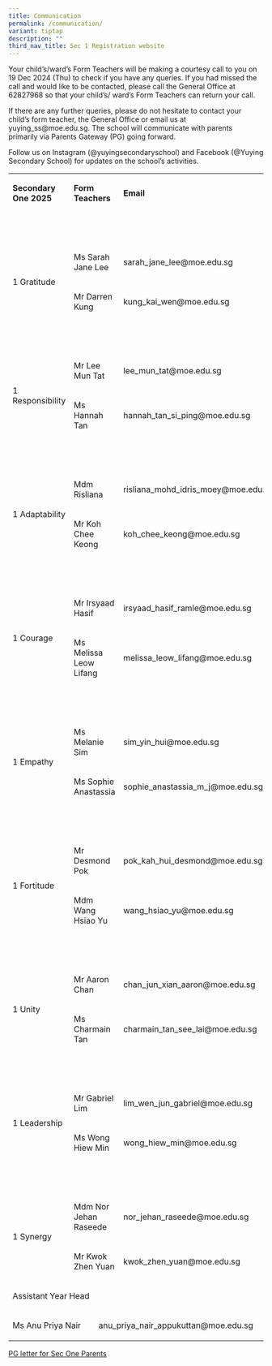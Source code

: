 ```yaml
---
title: Communication
permalink: /communication/
variant: tiptap
description: ""
third_nav_title: Sec 1 Registration website
---
```

<p>Your child’s/ward’s Form Teachers will be making a courtesy call to you
on 19 Dec 2024 (Thu) to check if you have any queries. If you had missed
the call and would like to be contacted, please call the General Office
at 62827968 so that your child’s/ ward’s Form Teachers can return your
call.&nbsp;</p>
<p>If there are any further queries, please do not hesitate to contact your
child’s form teacher, the General Office or email us at yuying_ss@moe.edu.sg.
The school will communicate with parents primarily via Parents Gateway
(PG) going forward.</p>
<p>Follow us on Instagram (@yuyingsecondaryschool) and Facebook (@Yuying
Secondary School) for updates on the school’s activities.</p>
<p></p>
<table style="minWidth: 100px">
<colgroup>
<col>
<col>
<col>
<col>
</colgroup>
<tbody>
<tr>
<td rowspan="1" colspan="1">
<p><strong>Secondary One 2025</strong>
</p>
</td>
<td rowspan="1" colspan="2">
<p><strong>Form Teachers</strong>
</p>
</td>
<td rowspan="1" colspan="1">
<p><strong>Email</strong>
</p>
</td>
</tr>
<tr>
<td rowspan="1" colspan="1">
<p>&nbsp;</p>
</td>
<td rowspan="1" colspan="2">
<p>&nbsp;</p>
</td>
<td rowspan="1" colspan="1">
<p>&nbsp;</p>
</td>
</tr>
<tr>
<td rowspan="2" colspan="1">
<p>1 Gratitude</p>
</td>
<td rowspan="1" colspan="2">
<p>Ms Sarah Jane Lee</p>
</td>
<td rowspan="1" colspan="1">
<p><a rel="noopener noreferrer nofollow" target="_blank">sarah_jane_lee@moe.edu.sg</a>
</p>
</td>
</tr>
<tr>
<td rowspan="1" colspan="2">
<p>Mr Darren Kung</p>
</td>
<td rowspan="1" colspan="1">
<p><a rel="noopener noreferrer nofollow" target="_blank">kung_kai_wen@moe.edu.sg</a>
</p>
</td>
</tr>
<tr>
<td rowspan="1" colspan="4">
<p>&nbsp;</p>
</td>
</tr>
<tr>
<td rowspan="2" colspan="1">
<p>1 Responsibility</p>
</td>
<td rowspan="1" colspan="2">
<p>Mr Lee Mun Tat</p>
</td>
<td rowspan="1" colspan="1">
<p><a rel="noopener noreferrer nofollow" target="_blank">lee_mun_tat@moe.edu.sg</a>
</p>
</td>
</tr>
<tr>
<td rowspan="1" colspan="2">
<p>Ms Hannah Tan</p>
</td>
<td rowspan="1" colspan="1">
<p><a rel="noopener noreferrer nofollow" target="_blank">hannah_tan_si_ping@moe.edu.sg</a>
</p>
</td>
</tr>
<tr>
<td rowspan="1" colspan="4">
<p>&nbsp;</p>
</td>
</tr>
<tr>
<td rowspan="2" colspan="1">
<p>1 Adaptability</p>
</td>
<td rowspan="1" colspan="2">
<p>Mdm Risliana</p>
</td>
<td rowspan="1" colspan="1">
<p><a rel="noopener noreferrer nofollow" target="_blank">risliana_mohd_idris_moey@moe.edu.sg</a>
</p>
</td>
</tr>
<tr>
<td rowspan="1" colspan="2">
<p>Mr Koh Chee Keong</p>
</td>
<td rowspan="1" colspan="1">
<p><a rel="noopener noreferrer nofollow" target="_blank">koh_chee_keong@moe.edu.sg</a>
</p>
</td>
</tr>
<tr>
<td rowspan="1" colspan="4">
<p>&nbsp;</p>
</td>
</tr>
<tr>
<td rowspan="2" colspan="1">
<p>1 Courage</p>
</td>
<td rowspan="1" colspan="2">
<p>Mr Irsyaad Hasif</p>
</td>
<td rowspan="1" colspan="1">
<p><a rel="noopener noreferrer nofollow" target="_blank">irsyaad_hasif_ramle@moe.edu.sg</a>
</p>
</td>
</tr>
<tr>
<td rowspan="1" colspan="2">
<p>Ms Melissa Leow Lifang</p>
</td>
<td rowspan="1" colspan="1">
<p><a rel="noopener noreferrer nofollow" target="_blank">melissa_leow_lifang@moe.edu.sg</a>
</p>
</td>
</tr>
<tr>
<td rowspan="1" colspan="4">
<p>&nbsp;</p>
</td>
</tr>
<tr>
<td rowspan="2" colspan="1">
<p>1 Empathy</p>
</td>
<td rowspan="1" colspan="2">
<p>Ms Melanie Sim</p>
</td>
<td rowspan="1" colspan="1">
<p><a rel="noopener noreferrer nofollow" target="_blank">sim_yin_hui@moe.edu.sg</a>
</p>
</td>
</tr>
<tr>
<td rowspan="1" colspan="2">
<p>Ms Sophie Anastassia</p>
</td>
<td rowspan="1" colspan="1">
<p><a rel="noopener noreferrer nofollow" target="_blank">sophie_anastassia_m_j@moe.edu.sg</a>
</p>
</td>
</tr>
<tr>
<td rowspan="1" colspan="4">
<p>&nbsp;</p>
</td>
</tr>
<tr>
<td rowspan="2" colspan="1">
<p>1 Fortitude</p>
</td>
<td rowspan="1" colspan="2">
<p>Mr Desmond Pok</p>
</td>
<td rowspan="1" colspan="1">
<p><a rel="noopener noreferrer nofollow" target="_blank">pok_kah_hui_desmond@moe.edu.sg</a>
</p>
</td>
</tr>
<tr>
<td rowspan="1" colspan="2">
<p>Mdm Wang Hsiao Yu</p>
</td>
<td rowspan="1" colspan="1">
<p><a rel="noopener noreferrer nofollow" target="_blank">wang_hsiao_yu@moe.edu.sg</a>
</p>
</td>
</tr>
<tr>
<td rowspan="1" colspan="4">
<p>&nbsp;</p>
</td>
</tr>
<tr>
<td rowspan="2" colspan="1">
<p>1 Unity</p>
</td>
<td rowspan="1" colspan="2">
<p>Mr Aaron Chan</p>
</td>
<td rowspan="1" colspan="1">
<p><a rel="noopener noreferrer nofollow" target="_blank">chan_jun_xian_aaron@moe.edu.sg</a>
</p>
</td>
</tr>
<tr>
<td rowspan="1" colspan="2">
<p>Ms Charmain Tan</p>
</td>
<td rowspan="1" colspan="1">
<p><a rel="noopener noreferrer nofollow" target="_blank">charmain_tan_see_lai@moe.edu.sg</a>
</p>
</td>
</tr>
<tr>
<td rowspan="1" colspan="4">
<p>&nbsp;</p>
</td>
</tr>
<tr>
<td rowspan="2" colspan="1">
<p>1 Leadership</p>
</td>
<td rowspan="1" colspan="2">
<p>Mr Gabriel Lim</p>
</td>
<td rowspan="1" colspan="1">
<p><a rel="noopener noreferrer nofollow" target="_blank">lim_wen_jun_gabriel@moe.edu.sg</a>
</p>
</td>
</tr>
<tr>
<td rowspan="1" colspan="2">
<p>Ms Wong Hiew Min</p>
</td>
<td rowspan="1" colspan="1">
<p><a rel="noopener noreferrer nofollow" target="_blank">wong_hiew_min@moe.edu.sg</a>
</p>
</td>
</tr>
<tr>
<td rowspan="1" colspan="4">
<p>&nbsp;</p>
</td>
</tr>
<tr>
<td rowspan="2" colspan="1">
<p>1 Synergy</p>
</td>
<td rowspan="1" colspan="2">
<p>Mdm Nor Jehan Raseede</p>
</td>
<td rowspan="1" colspan="1">
<p><a rel="noopener noreferrer nofollow" target="_blank">nor_jehan_raseede@moe.edu.sg</a>
</p>
</td>
</tr>
<tr>
<td rowspan="1" colspan="2">
<p>Mr Kwok Zhen Yuan</p>
</td>
<td rowspan="1" colspan="1">
<p><a rel="noopener noreferrer nofollow" target="_blank">kwok_zhen_yuan@moe.edu.sg</a>
</p>
</td>
</tr>
<tr>
<td rowspan="1" colspan="4">
<p>Assistant Year Head</p>
</td>
</tr>
<tr>
<td rowspan="1" colspan="2">
<p>Ms Anu Priya Nair</p>
</td>
<td rowspan="1" colspan="2">
<p><a rel="noopener noreferrer nofollow" target="_blank">anu_priya_nair_appukuttan@moe.edu.sg</a>
</p>
</td>
</tr>
</tbody>
</table>
<p></p>
<p><a href="/files/Pdf/PG_letter_for_Sec_One_Parents.pdf" rel="noopener nofollow" target="_blank">PG letter for Sec One Parents</a>
</p>